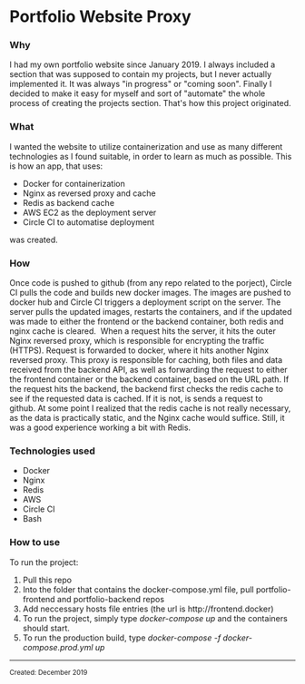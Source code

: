 <html>
<body>
<h1 class="title">Portfolio Website Proxy</h1>
<h3 class="why">Why</h3>
<p class="why">I had my own portfolio website since January 2019. I always included a section that was supposed to contain my projects, but I never actually implemented it. It was always "in progress" or "coming soon". Finally I decided to make it easy for myself and sort of "automate" the whole process of creating the projects section. That's how this project originated.</p>
<h3 class="what">What</h3>
<div class="what">I wanted the website to utilize containerization and use as many different technologies as I found suitable, in order to learn as much as possible. This is how an app, that uses:
  <ul>
    <li>Docker for containerization</li>
    <li>Nginx as reversed proxy and cache</li>
    <li>Redis as backend cache</li>
    <li>AWS EC2 as the deployment server</li>
    <li>Circle CI to automatise deployment</li>
  </ul>
was created.
  </div>
<h3 class="how">How</h3>
<p class="how">Once code is pushed to github (from any repo related to the porject), Circle CI pulls the code and builds new docker images. The images are pushed to docker hub and Circle CI triggers a deployment script on the server. The server pulls the updated images, restarts the containers, and if the updated was made to either the frontend or the backend container, both redis and nginx cache is cleared.&nbsp; When a request hits the server, it hits the outer Nginx reversed proxy, which is responsible for encrypting the traffic (HTTPS). Request is forwarded to docker, where it hits another Nginx reversed proxy. This proxy is responsible for caching, both files and data received from the backend API, as well as forwarding the request to either the frontend container or the backend container, based on the URL path. If the request hits the backend, the backend first checks the redis cache to see if the requested data is cached. If it is not, is sends a request to github.&nbsp;At some point I realized that the redis cache is not really necessary, as the data is practically static, and the Nginx cache would suffice. Still, it was a good experience working a bit with Redis.</p>
<h3 class="technologies">Technologies used</h3>
<ul class="technologies">
  <li class="technologies" hover="Docker">Docker</li>
  <li class="technologies" hover="Nginx">Nginx</li>
  <li class="technologies" hover="Redis">Redis</li>
   <li class="technologies" hover="Amazon Web Services">AWS</li>
   <li class="technologies" hover="Circle CI">Circle CI</li>
   <li class="technologies" hover="Bash">Bash</li>
</ul>
<h3 class="usage">How to use</h3>
<div class="usage">To run the project:
 <ol>
   <li>Pull this repo</li>
   <li>Into the folder that contains the docker-compose.yml file, pull portfolio-frontend and portfolio-backend repos</li>
   <li>Add neccessary hosts file entries (the url is http://frontend.docker)</li>
   <li>To run the project, simply type <i>docker-compose up</i> and the containers should start.</li>
   <li>To run the production build, type  <i>docker-compose -f docker-compose.prod.yml up</i></li>
 </ol>
  </div>
<hr>
<small class="created">Created: December 2019</small>
</body>
</html>

